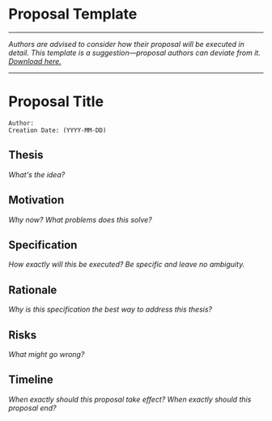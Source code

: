 # Proposal Template

---

_Authors are advised to consider how their proposal will be executed in detail. This template is a suggestion—proposal authors can deviate from it. <a target="\_blank" href='/downloads/template.md' download>Download here.</a>_

---

# Proposal Title

```
Author:
Creation Date: (YYYY-MM-DD)
```

## Thesis

_What's the idea?_

## Motivation

_Why now? What problems does this solve?_

## Specification

_How exactly will this be executed? Be specific and leave no ambiguity._

## Rationale

_Why is this specification the best way to address this thesis?_

## Risks

_What might go wrong?_

## Timeline

_When exactly should this proposal take effect? When exactly should this proposal end?_
